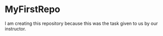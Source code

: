 # MyFirstRepo
I am creating this repository because this was the task given to us by our instructor. 
